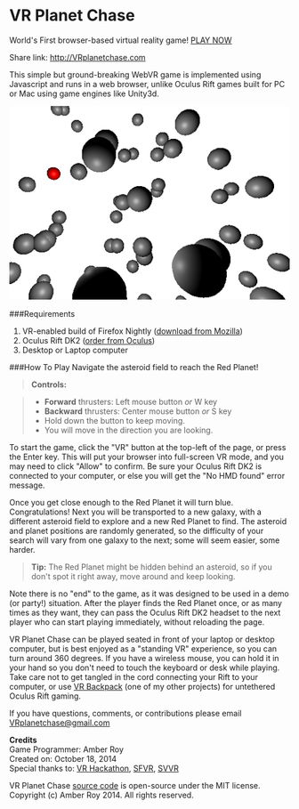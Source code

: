 VR Planet Chase
===============
World's First browser-based virtual reality game!  [PLAY NOW](http://amberroy.github.io/vr-planet-chase/vrplanetchase.html)

Share link: http://VRplanetchase.com

This simple but ground-breaking WebVR game is implemented using Javascript and runs in a web browser, unlike Oculus Rift games built for PC or Mac using game engines like Unity3d.

![VR Planet Chase screenshot](vrplanetchase_screenshot.png)

###Requirements

1. VR-enabled build of Firefox Nightly ([download from Mozilla](http://blog.bitops.com/blog/2014/08/20/updated-firefox-vr-builds))
2. Oculus Rift DK2 ([order from Oculus](https://www.oculus.com/order/))
3. Desktop or Laptop computer


###How To Play
Navigate the asteroid field to reach the Red Planet!

> **Controls:**

> - **Forward** thrusters: Left mouse button *or* W key 
> - **Backward** thrusters: Center mouse button *or* S key  
> - Hold down the button to keep moving.
> - You will move in the direction you are looking.

To start the game, click the "VR" button at the top-left of the page, or press the Enter key.  This will put your browser into full-screen VR mode, and you may need to click "Allow" to confirm.  Be sure your Oculus Rift DK2 is connected to your computer, or else you will get the "No HMD found" error message.

Once you get close enough to the Red Planet it will turn blue.  Congratulations!  Next you will be transported to a new galaxy, with a different asteroid field to explore and a new Red Planet to find.  The asteroid and planet positions are randomly generated, so the difficulty of your search will vary from one galaxy to the next; some will seem easier, some harder.

> **Tip:** The Red Planet might be hidden behind an asteroid, so if you don't spot it right away, move around and keep looking.

Note there is no "end" to the game, as it was designed to be used in a demo (or party!) situation.  After the player finds the Red Planet once, or as many times as they want, they can pass the Oculus Rift DK2 headset to the next player who can start playing immediately, without reloading the page.  

VR Planet Chase can be played seated in front of your laptop or desktop computer, but is best enjoyed as a "standing VR" experience, so you can turn around 360 degrees.  If you have a wireless mouse, you can hold it in your hand so you don't need to touch the keyboard or desk while playing.  Take care not to get tangled in the cord connecting your Rift to your computer, or use [VR Backpack](http://vrbackpack.com) (one of my other projects) for untethered Oculus Rift gaming.

If you have questions, comments, or contributions please email VRplanetchase@gmail.com


**Credits**  
Game Programmer: Amber Roy  
Created on: October 18, 2014  
Special thanks to: [VR Hackathon](http://vrhackathon.com), [SFVR](http://www.meetup.com/virtualreality), [SVVR](http://svvr.com)

VR Planet Chase [source code](https://github.com/amberroy/vr-planet-chase) is open-source under the MIT license.  
Copyright (c) Amber Roy 2014.  All rights reserved.  
